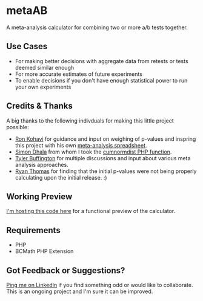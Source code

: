 # metaAB
A meta-analysis calculator for combining two or more a/b tests together.

## Use Cases
- For making better decisions with aggregate data from retests or tests deemed similar enough
- For more accurate estimates of future experiments
- To enable decisions if you don't have enough statistical power to run your own experiments

## Credits & Thanks
A big thanks to the following indivduals for making this little project possible:
- [Ron Kohavi](https://www.linkedin.com/in/ronnyk/) for guidance and input on weighing of p-values and inspring this project with his own [meta-analysis spreadsheet](https://bit.ly/metaAnalysisRonnyK).
- [Simon Dhala](https://www.linkedin.com/in/simondahla/) from whom I took the [cumnormdist PHP function](https://github.com/simondahla/ab-test-calcu).
- [Tyler Buffington](https://www.linkedin.com/in/tyler-buffington-phd-82a1a212a/) for multiple discussions and input about various meta analysis approaches.
- [Ryan Thomas](https://www.linkedin.com/in/ryancharlesthomas/) for finding that the initial p-values were not being properly calculating upon the initial release. :)

## Working Preview
[I'm hosting this code here](https://goodui.org/meta/) for a functional preview of the calculator.

## Requirements
- PHP
- BCMath PHP Extension

## Got Feedback or Suggestions?
[Ping me on LinkedIn](https://www.linkedin.com/in/jlinowski/) if you find something odd or would like to collaborate. This is an ongoing project and I'm sure it can be improved.
